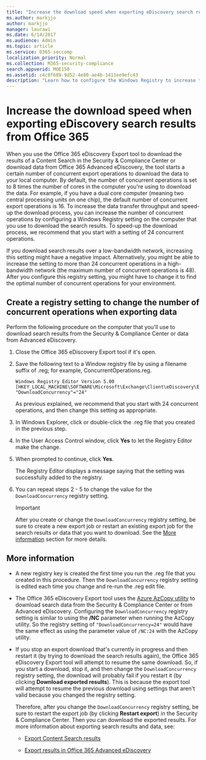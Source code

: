 ```yaml
---
title: "Increase the download speed when exporting eDiscovery search results from Office 365"
ms.author: markjjo
author: markjjo
manager: laurawi
ms.date: 6/14/2017
ms.audience: Admin
ms.topic: article
ms.service: O365-seccomp
localization_priority: Normal
ms.collection: M365-security-compliance
search.appverid: MOE150
ms.assetid: c4c8f689-9d52-4e80-ae4b-1411ee9efc43
description: "Learn how to configure the Windows Registry to increase the data throughput when downloading search results and search data from the Security & Compliance Center and Advanced eDiscovery in Office 365."
---
```


# Increase the download speed when exporting eDiscovery search results from Office 365

When you use the Office 365 eDiscovery Export tool to download the results of a Content Search in the Security & Compliance Center or download data from Office 365 Advanced eDiscovery, the tool starts a certain number of concurrent export operations to download the data to your local computer. By default, the number of concurrent operations is set to 8 times the number of cores in the computer you're using to download the data. For example, if you have a dual core computer (meaning two central processing units on one chip), the default number of concurrent export operations is 16. To increase the data transfer throughput and speed-up the download process, you can increase the number of concurrent operations by configuring a Windows Registry setting on the computer that you use to download the search results. To speed-up the download process, we recommend that you start with a setting of 24 concurrent operations.
  
If you download search results over a low-bandwidth network, increasing this setting might have a negative impact. Alternatively, you might be able to increase the setting to more than 24 concurrent operations in a high-bandwidth network (the maximum number of concurrent operations is 48). After you configure this registry setting, you might have to change it to find the optimal number of concurrent operations for your environment.
  
## Create a registry setting to change the number of concurrent operations when exporting data

Perform the following procedure on the computer that you'll use to download search results from the Security & Compliance Center or data from Advanced eDiscovery.
  
1. Close the Office 365 eDiscovery Export tool if it's open. 
    
2. Save the following text to a Window registry file by using a filename suffix of .reg; for example, ConcurrentOperations.reg. 
    
    ```
    Windows Registry Editor Version 5.00
    [HKEY_LOCAL_MACHINE\SOFTWARE\Microsoft\Exchange\Client\eDiscovery\ExportTool]
    "DownloadConcurrency"="24"
    ```

    As previous explained, we recommend that you start with 24 concurrent operations, and then change this setting as appropriate.
    
3. In Windows Explorer, click or double-click the .reg file that you created in the previous step.
    
4. In the User Access Control window, click **Yes** to let the Registry Editor make the change. 
    
5. When prompted to continue, click **Yes**.
    
    The Registry Editor displays a message saying that the setting was successfully added to the registry.
    
6. You can repeat steps 2 - 5 to change the value for the  `DownloadConcurrency` registry setting. 
    
    > [!IMPORTANT]
    > After you create or change the  `DownloadConcurrency` registry setting, be sure to create a new export job or restart an existing export job for the search results or data that you want to download. See the [More information](#more-information) section for more details. 
  
## More information

- A new registry key is created the first time you run the .reg file that you created in this procedure. Then the  `DownloadConcurrency` registry setting is edited each time you change and re-run the .reg edit file. 
    
- The Office 365 eDiscovery Export tool uses the [Azure AzCopy utility](https://go.microsoft.com/fwlink/?linkid=849949) to download search data from the Security & Compliance Center or from Advanced eDiscovery. Configuring the  `DownloadConcurrency` registry setting is similar to using the **/NC** parameter when running the AzCopy utility. So the registry setting of  `"DownloadConcurrency=24"` would have the same effect as using the parameter value of  `/NC:24` with the AzCopy utility. 
    
- If you stop an export download that's currently in progress and then restart it (by trying to download the search results again), the Office 365 eDiscovery Export tool will attempt to resume the same download. So, if you start a download, stop it, and then change the  `DownloadConcurrency` registry setting, the download will probably fail if you restart it (by clicking **Download exported results**). This is because the export tool will attempt to resume the previous download using settings that aren't valid because you changed the registry setting.
    
    Therefore, after you change the  `DownloadConcurrency` registry setting, be sure to restart the export job (by clicking **Restart export**) in the Security & Compliance Center. Then you can download the exported results. For more information about exporting search results and data, see:
    
  - [Export Content Search results](export-search-results.md)
    
  - [Export results in Office 365 Advanced eDiscovery](export-results-in-advanced-ediscovery.md)
    
